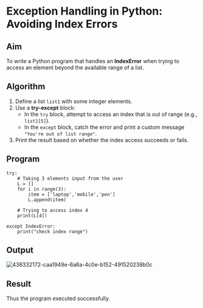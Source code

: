 # Exception Handling in Python: Avoiding Index Errors

##  Aim
To write a Python program that handles an **IndexError** when trying to access an element beyond the available range of a list.

##  Algorithm
1. Define a list `list1` with some integer elements.
2. Use a **try-except** block:
   - In the `try` block, attempt to access an index that is out of range (e.g., `list1[5]`).
   - In the `except` block, catch the error and print a custom message `"You're out of list range"`.
3. Print the result based on whether the index access succeeds or fails.

##  Program
~~~
try:
    # Taking 3 elements input from the user
    L = []
    for i in range(3):
        item = ['laptop','mobile','pen']
        L.append(item)

    # Trying to access index 4
    print(L[4])

except IndexError:
    print("check index range")

~~~
## Output
![438332172-caa1949e-6a6a-4c0e-b152-491520238b0c](https://github.com/user-attachments/assets/e6801ba5-5204-4896-8b52-93be694b4809)

## Result
Thus the program executed successfully.
